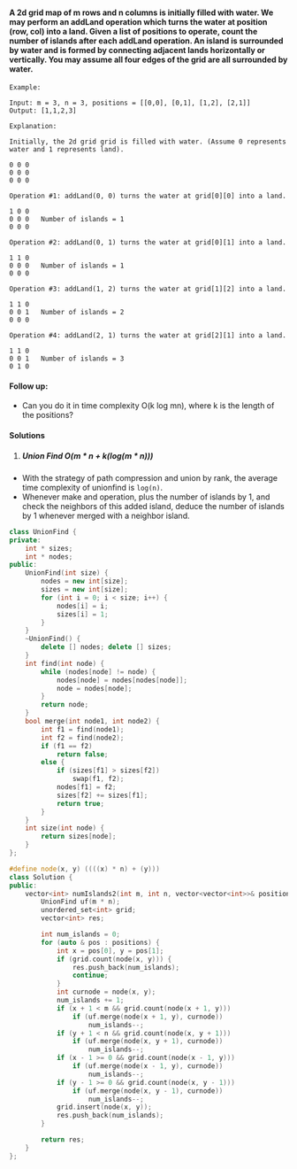 #### A 2d grid map of m rows and n columns is initially filled with water. We may perform an addLand operation which turns the water at position (row, col) into a land. Given a list of positions to operate, count the number of islands after each addLand operation. An island is surrounded by water and is formed by connecting adjacent lands horizontally or vertically. You may assume all four edges of the grid are all surrounded by water.

```
Example:

Input: m = 3, n = 3, positions = [[0,0], [0,1], [1,2], [2,1]]
Output: [1,1,2,3]

Explanation:

Initially, the 2d grid grid is filled with water. (Assume 0 represents water and 1 represents land).

0 0 0
0 0 0
0 0 0

Operation #1: addLand(0, 0) turns the water at grid[0][0] into a land.

1 0 0
0 0 0   Number of islands = 1
0 0 0

Operation #2: addLand(0, 1) turns the water at grid[0][1] into a land.

1 1 0
0 0 0   Number of islands = 1
0 0 0

Operation #3: addLand(1, 2) turns the water at grid[1][2] into a land.

1 1 0
0 0 1   Number of islands = 2
0 0 0

Operation #4: addLand(2, 1) turns the water at grid[2][1] into a land.

1 1 0
0 0 1   Number of islands = 3
0 1 0
```

#### Follow up:

- Can you do it in time complexity O(k log mn), where k is the length of the positions?

#### Solutions

1. ##### Union Find O(m * n + k(log(m * n)))

- With the strategy of path compression and union by rank, the average time complexity of unionfind is `log(n)`.
- Whenever make and operation, plus the number of islands by 1, and check the neighbors of this added island, deduce the number of islands by 1 whenever merged with a neighbor island.

```c++
class UnionFind {
private:
    int * sizes;
    int * nodes;
public:
    UnionFind(int size) {
        nodes = new int[size];
        sizes = new int[size];
        for (int i = 0; i < size; i++) {
            nodes[i] = i;
            sizes[i] = 1;
        }
    }
    ~UnionFind() {
        delete [] nodes; delete [] sizes;
    }
    int find(int node) {
        while (nodes[node] != node) {
            nodes[node] = nodes[nodes[node]];
            node = nodes[node];
        }
        return node;
    }
    bool merge(int node1, int node2) {
        int f1 = find(node1);
        int f2 = find(node2);
        if (f1 == f2)
            return false;
        else {
            if (sizes[f1] > sizes[f2])
                swap(f1, f2);
            nodes[f1] = f2;
            sizes[f2] += sizes[f1];
            return true;
        }
    }
    int size(int node) {
        return sizes[node];
    }
};

#define node(x, y) ((((x) * n) + (y)))
class Solution {
public:
    vector<int> numIslands2(int m, int n, vector<vector<int>>& positions) {
        UnionFind uf(m * n);
        unordered_set<int> grid;
        vector<int> res;

        int num_islands = 0;
        for (auto & pos : positions) {
            int x = pos[0], y = pos[1];
            if (grid.count(node(x, y))) {
                res.push_back(num_islands);
                continue;  
            }
            int curnode = node(x, y);
            num_islands += 1;
            if (x + 1 < m && grid.count(node(x + 1, y)))
                if (uf.merge(node(x + 1, y), curnode))
                    num_islands--;
            if (y + 1 < n && grid.count(node(x, y + 1)))
                if (uf.merge(node(x, y + 1), curnode))
                    num_islands--;
            if (x - 1 >= 0 && grid.count(node(x - 1, y)))
                if (uf.merge(node(x - 1, y), curnode))
                    num_islands--;
            if (y - 1 >= 0 && grid.count(node(x, y - 1)))
                if (uf.merge(node(x, y - 1), curnode))
                    num_islands--;
            grid.insert(node(x, y));
            res.push_back(num_islands);
        }

        return res;
    }
};
```
